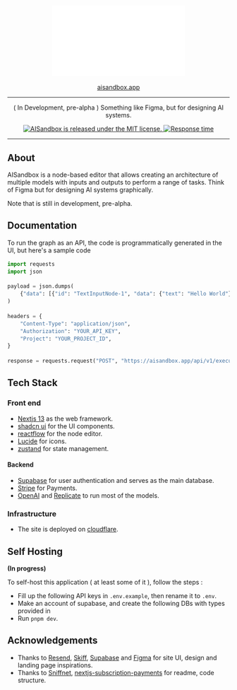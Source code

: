 <p align="center"><a href=""><img alt="AISandbox" src="public/assets/editor.svg" width="60%"/></a></p>
<p align="center"><a href="aisandbox.app">aisandbox.app</a></p>
<hr>

<p align="center">( In Development, pre-alpha ) Something like Figma, but for designing AI systems.</p>

<p align="center">
  <a href="https://github.com/Shubhamai/AISandbox/blob/master/LICENSE">
    <img alt="AISandbox is released under the MIT license." src="https://img.shields.io/badge/license-MIT-blue.svg"  />
  </a>

   <a href="https://status.aisandbox.app">
    <img alt="Response time" src="https://img.shields.io/endpoint?url=https%3A%2F%2Fraw.githubusercontent.com%2FShubhamai%2FAISandbox-Status%2FHEAD%2Fapi%2Fai-sandbox%2Fresponse-time.json" />
  </a>
</p>

<hr>

## About

AISandbox is a node-based editor that allows creating an architecture of multiple models with inputs and outputs to perform a range of tasks. Think of Figma but for designing AI systems graphically.

Note that is still in development, pre-alpha.

## Documentation

To run the graph as an API, the code is programmatically generated in the UI, but here's a sample code

```py
import requests
import json

payload = json.dumps(
    {"data": [{"id": "TextInputNode-1", "data": {"text": "Hello World"}}]}
)

headers = {
    "Content-Type": "application/json",
    "Authorization": "YOUR_API_KEY",
    "Project": "YOUR_PROJECT_ID",
}

response = requests.request("POST", "https://aisandbox.app/api/v1/execute", headers=headers, data=payload)
```

## Tech Stack

### Front end 
- [Nextjs 13](https://nextjs.org/docs) as the web framework. 
- [shadcn ui](https://ui.shadcn.com/) for the UI components. 
- [reactflow](https://reactflow.dev/) for the node editor.
- [Lucide](https://lucide.dev/) for icons.
- [zustand](https://zustand-demo.pmnd.rs/) for state management.

#### Backend
- [Supabase](https://supabase.com/) for user authentication and serves as the main database. 
- [Stripe](https://stripe.com/) for Payments.
- [OpenAI](https://openai.com/) and [Replicate](https://replicate.com/) to run most of the models.

### Infrastructure

- The site is deployed on [cloudflare](https://www.cloudflare.com/).


## Self Hosting

**(In progress)**

To self-host this application ( at least some of it ), follow the steps :

- Fill up the following API keys in `.env.example`, then rename it to `.env`.
- Make an account of supabase, and create the following DBs with types provided in [](./types_db.ts)
- Run `pnpm dev`.

## Acknowledgements

- Thanks to [Resend](https://resend.com/home), [Skiff](https://skiff.com/), [Supabase](https://supabase.com/) and [Figma](https://figma.com/) for site UI, design and landing page inspirations.
- Thanks to [Sniffnet](https://github.com/GyulyVGC/sniffnet/), [nextjs-subscription-payments](https://github.com/vercel/nextjs-subscription-payments) for readme, code structure. 
